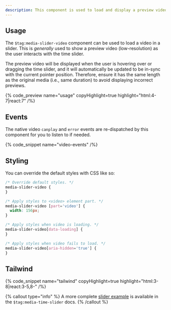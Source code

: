 ```yaml
---
description: This component is used to load and display a preview video over the time slider.
---
```


## Usage

The `$tag:media-slider-video` component can be used to load a video in a slider.
This is _generally_ used to show a preview video (low-resolution) as the user interacts with the
time slider.

The preview video will be displayed when the user is hovering over or dragging the time slider,
and it will automatically be updated to be in-sync with the current pointer position. Therefore,
ensure it has the same length as the original media (i.e., same duration) to avoid displaying
incorrect previews.

{% code_preview name="usage" copyHighlight=true highlight="html:4-7|react:7" /%}

## Events

The native video `canplay` and `error` events are re-dispatched by this component for you to
listen to if needed.

{% code_snippet name="video-events" /%}

## Styling

You can override the default styles with CSS like so:

```css
/* Override default styles. */
media-slider-video {
}

/* Apply styles to <video> element part. */
media-slider-video [part='video'] {
  width: 156px;
}

/* Apply styles when video is loading. */
media-slider-video[data-loading] {
}

/* Apply styles when video fails to load. */
media-slider-video[aria-hidden='true'] {
}
```

## Tailwind

{% code_snippet name="tailwind" copyHighlight=true highlight="html:3-8|react:3-5,8-" /%}

{% callout type="info" %}
A more complete [slider example](/docs/react/player/components/sliders/time-slider#tailwind) is
available in the `$tag:media-time-slider` docs.
{% /callout %}
